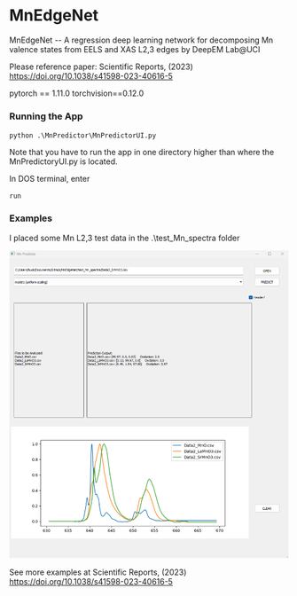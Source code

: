 # MnEdgeNet
MnEdgeNet -- A regression deep learning network for decomposing Mn valence states from EELS and XAS L2,3 edges
by DeepEM Lab@UCI

Please reference paper: Scientific Reports, (2023) https://doi.org/10.1038/s41598-023-40616-5

pytorch == 1.11.0
torchvision==0.12.0

### Running the App
```
python .\MnPredictor\MnPredictorUI.py
```
Note that you have to run the app in one directory higher than where the MnPredictoryUI.py is located.

In DOS terminal, enter
```
run
```

### Examples
I placed some Mn L2,3 test data in the .\test_Mn_spectra folder

<p align="left"><img src="test_img/example1.png" width="600"\></p>

See more examples at Scientific Reports, (2023) https://doi.org/10.1038/s41598-023-40616-5
